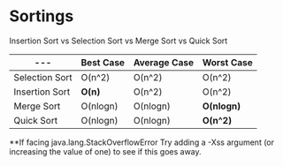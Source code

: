 # Sortings
Insertion Sort vs Selection Sort vs Merge Sort vs Quick Sort


--- | Best Case | Average Case | Worst Case | 
--- | --- | --- | --- |
Selection Sort | O(n^2) | O(n^2) | O(n^2) |
Insertion Sort | **O(n)** | O(n^2) | O(n^2) |
Merge Sort | O(nlogn) | O(nlogn) | **O(nlogn)** |
Quick Sort | O(nlogn) | O(nlogn) | **O(n^2)** |


**If facing java.lang.StackOverflowError
Try adding a -Xss argument (or increasing the value of one) to see if this goes away.
